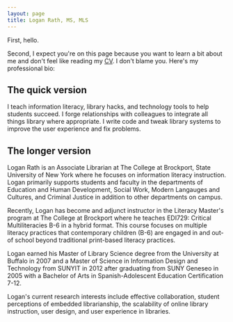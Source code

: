 ```yaml
---
layout: page
title: Logan Rath, MS, MLS
---
```

First, hello. 

Second, I expect you're on this page because you want to learn a bit about me and don't feel like reading my [CV](/rath_cv_web.pdf). I don't blame you. Here's my professional bio:

The quick version
---
I teach information literacy, library hacks, and technology tools to help students succeed. I forge relationships with colleagues to integrate all things library where appropriate. I write code and tweak library systems to improve the user experience and fix problems.


The longer version
---
Logan Rath is an Associate Librarian at The College at Brockport, State University of New York where he focuses on information literacy instruction. Logan primarily supports students and faculty in the departments of Education and Human Development, Social Work, Modern Langauges and Cultures, and Criminal Justice in addition to other departments on campus.

Recently, Logan has become and adjunct instructor in the Literacy Master's program at The College at Brockport where he teaches EDI729: Critical Multiliteracies B-6 in a hybrid format. This course focuses on multiple literacy practices that contemporary children (B-6) are engaged in and out-of school beyond traditional print-based literacy practices. 

Logan earned his Master of Library Science degree from the University at Buffalo in 2007 and a Master of Science in Information Design and Technology from SUNYIT in 2012 after graduating from SUNY Geneseo in 2005 with a Bachelor of Arts in Spanish-Adolescent Education Certification 7-12. 

Logan's current research interests include effective collaboration, student perceptions of embedded librarianship, the scalability of online library instruction, user design, and user experience in libraries.
